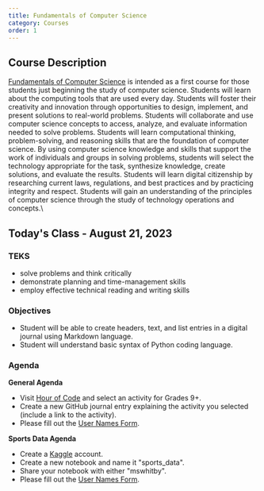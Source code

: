 ```yaml
---
title: Fundamentals of Computer Science
category: Courses
order: 1
---
```

## Course Description

[Fundamentals of Computer Science](https://texreg.sos.state.tx.us/public/readtac$ext.TacPage?sl=R&app=S9&p_dir=&p_rloc=&p_tloc=&p_ploc=&pg=1&p_tac=&ti=19&pt=2&ch=127&rl=788) is intended as a first course for those students just beginning the study of computer science. Students will learn about the computing tools that are used every day. Students will foster their creativity and innovation through opportunities to design, implement, and present solutions to real-world problems. Students will collaborate and use computer science concepts to access, analyze, and evaluate information needed to solve problems. Students will learn computational thinking, problem-solving, and reasoning skills that are the foundation of computer science. By using computer science knowledge and skills that support the work of individuals and groups in solving problems, students will select the technology appropriate for the task, synthesize knowledge, create solutions, and evaluate the results. Students will learn digital citizenship by researching current laws, regulations, and best practices and by practicing integrity and respect. Students will gain an understanding of the principles of computer science through the study of technology operations and concepts.\

## Today's Class - August 21, 2023

### TEKS
- solve problems and think critically
- demonstrate planning and time-management skills
- employ effective technical reading and writing skills

### Objectives
- Student will be able to create headers, text, and list entries in a digital journal using Markdown language.
- Student will understand basic syntax of Python coding language.

### Agenda
**General Agenda**
- Visit [Hour of Code](https://hourofcode.com/) and select an activity for Grades 9+.
- Create a new GitHub journal entry explaining the activity you selected (include a link to the activity).
- Please fill out the [User Names Form](https://forms.gle/W9AinBmFJYDqwMq37).

**Sports Data Agenda**
- Create a [Kaggle](https://www.kaggle.com/) account.
- Create a new notebook and name it "sports_data".
- Share your notebook with either "mswhitby".
- Please fill out the [User Names Form](https://forms.gle/W9AinBmFJYDqwMq37).